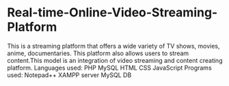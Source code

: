 # Real-time-Online-Video-Streaming-Platform
This is a streaming platform that offers a wide variety of TV shows, movies, anime, documentaries.
This platform also allows users to stream content.This model is an integration of video streaming and content creating platform.
Languages used: PHP MySQL HTML CSS JavaScript
Programs used: Notepad++ XAMPP server MySQL DB 
